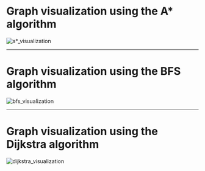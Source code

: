 
# Graph visualization using the A* algorithm
![a*_visualization](../results/animations/a*_visualization.gif)

---

# Graph visualization using the BFS algorithm
![bfs_visualization](../results/animations/bfs_visualization.gif)

---

# Graph visualization using the Dijkstra algorithm
![dijkstra_visualization](../results/animations/dijkstra_visualization.gif)
